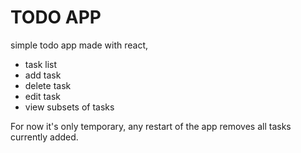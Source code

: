 # TODO APP #

simple todo app made with react,
* task list
* add task
* delete task
* edit task
* view subsets of tasks

For now it's only temporary, any restart of the app removes all tasks currently added.